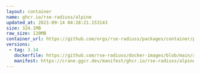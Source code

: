 ```yaml
---
layout: container
name: ghcr.io/rse-radiuss/alpine
updated_at: 2021-09-14 04:28:21.153143
size: 324.1MB
raw_size: 120MB
container_url: https://github.com/orgs/rse-radiuss/packages/container/package/alpine
versions:
 - tag: 3.14
   dockerfile: https://github.com/rse-radiuss/docker-images/blob/main/alpine/3.14/Dockerfile
   manifest: https://crane.ggcr.dev/manifest/ghcr.io/rse-radiuss/alpine:3.14
---
```

